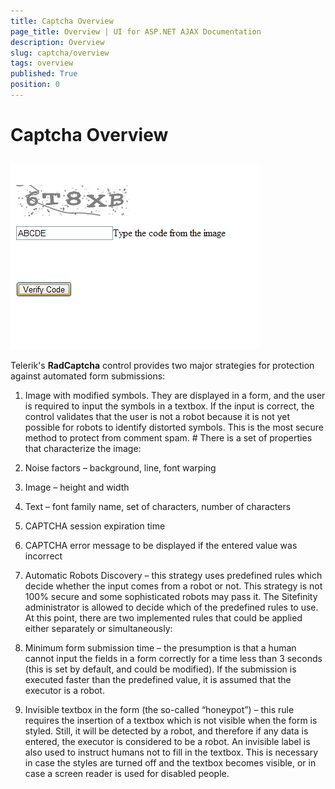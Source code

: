 ```yaml
---
title: Captcha Overview
page_title: Overview | UI for ASP.NET AJAX Documentation
description: Overview
slug: captcha/overview
tags: overview
published: True
position: 0
---
```


# Captcha Overview



## 

![Rad Captcha](images/RadCaptcha.PNG)

Telerik's __RadCaptcha__ control provides two major strategies for protection against automated form submissions:

1. Image with modified symbols. They are displayed in a form, and the user is required to input the symbols in a textbox. If the input is correct, the control validates that the user is not a robot because it is not yet possible for robots to identify distorted symbols. This is the most secure method to protect from comment spam. # There is a set of properties that characterize the image:

1. Noise factors – background, line, font warping

1. Image – height and width

1. Text – font family name, set of characters, number of characters

1. CAPTCHA session expiration time

1. CAPTCHA error message to be displayed if the entered value was incorrect

1. Automatic Robots Discovery – this strategy uses predefined rules which decide whether the input comes from a robot or not. This strategy is not 100% secure and some sophisticated robots may pass it. The Sitefinity administrator is allowed to decide which of the predefined rules to use. At this point, there are two implemented rules that could be applied either separately or simultaneously:

1. Minimum form submission time – the presumption is that a human cannot input the fields in a form correctly for a time less than 3 seconds (this is set by default, and could be modified). If the submission is executed faster than the predefined value, it is assumed that the executor is a robot.

1. Invisible textbox in the form (the so-called “honeypot”) – this rule requires the insertion of a textbox which is not visible when the form is styled. Still, it will be detected by a robot, and therefore if any data is entered, the executor is considered to be a robot. An invisible label is also used to instruct humans not to fill in the textbox. This is necessary in case the styles are turned off and the textbox becomes visible, or in case a screen reader is used for disabled people.


